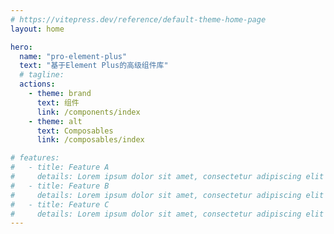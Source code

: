 ```yaml
---
# https://vitepress.dev/reference/default-theme-home-page
layout: home

hero:
  name: "pro-element-plus"
  text: "基于Element Plus的高级组件库"
  # tagline:
  actions:
    - theme: brand
      text: 组件
      link: /components/index
    - theme: alt
      text: Composables
      link: /composables/index

# features:
#   - title: Feature A
#     details: Lorem ipsum dolor sit amet, consectetur adipiscing elit
#   - title: Feature B
#     details: Lorem ipsum dolor sit amet, consectetur adipiscing elit
#   - title: Feature C
#     details: Lorem ipsum dolor sit amet, consectetur adipiscing elit
---
```

